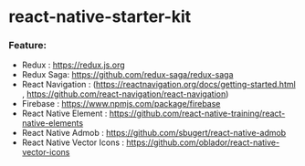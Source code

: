 # react-native-starter-kit


### Feature:
* Redux : https://redux.js.org
* Redux Saga: https://github.com/redux-saga/redux-saga
* React Navigation : (https://reactnavigation.org/docs/getting-started.html , https://github.com/react-navigation/react-navigation)
* Firebase : https://www.npmjs.com/package/firebase
* React Native Element : https://github.com/react-native-training/react-native-elements
* React Native Admob : https://github.com/sbugert/react-native-admob
* React Native Vector Icons : https://github.com/oblador/react-native-vector-icons
